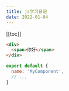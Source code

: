 ```yaml
---
title: js学习日记
date: 2022-01-04
---
```


[[toc]]
``` html
<div>
  <span>你好</span>
</div>
```

``` js
export default {
  name: 'MyComponent',
  // ...
}
```